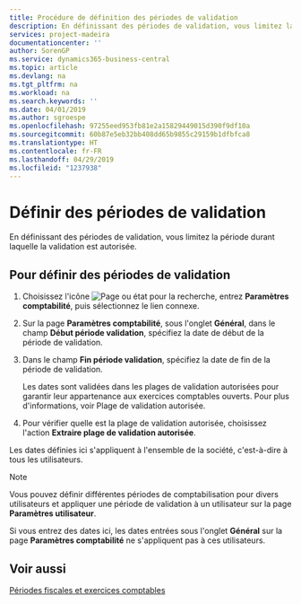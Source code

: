 ```yaml
---
title: Procédure de définition des périodes de validation
description: En définissant des périodes de validation, vous limitez la période durant laquelle la validation est autorisée.
services: project-madeira
documentationcenter: ''
author: SorenGP
ms.service: dynamics365-business-central
ms.topic: article
ms.devlang: na
ms.tgt_pltfrm: na
ms.workload: na
ms.search.keywords: ''
ms.date: 04/01/2019
ms.author: sgroespe
ms.openlocfilehash: 97255eed953fb81e2a15829449015d390f9df10a
ms.sourcegitcommit: 60b87e5eb32bb408dd65b9855c29159b1dfbfca8
ms.translationtype: HT
ms.contentlocale: fr-FR
ms.lasthandoff: 04/29/2019
ms.locfileid: "1237938"
---
```

# <a name="specify-posting-periods"></a>Définir des périodes de validation
En définissant des périodes de validation, vous limitez la période durant laquelle la validation est autorisée.  

## <a name="to-specify-posting-periods"></a>Pour définir des périodes de validation  

1.  Choisissez l'icône ![Page ou état pour la recherche](../../media/ui-search/search_small.png "icône Page ou état pour la recherche"), entrez **Paramètres comptabilité**, puis sélectionnez le lien connexe.  
2.  Sur la page **Paramètres comptabilité**, sous l'onglet **Général**, dans le champ **Début période validation**, spécifiez la date de début de la période de validation.  
3.  Dans le champ **Fin période validation**, spécifiez la date de fin de la période de validation.  

    Les dates sont validées dans les plages de validation autorisées pour garantir leur appartenance aux exercices comptables ouverts. Pour plus d'informations, voir Plage de validation autorisée.  

4.  Pour vérifier quelle est la plage de validation autorisée, choisissez l'action **Extraire plage de validation autorisée**.  

Les dates définies ici s'appliquent à l'ensemble de la société, c'est-à-dire à tous les utilisateurs.  

> [!NOTE]  
>  Vous pouvez définir différentes périodes de comptabilisation pour divers utilisateurs et appliquer une période de validation à un utilisateur sur la page **Paramètres utilisateur**.

Si vous entrez des dates ici, les dates entrées sous l'onglet **Général** sur la page **Paramètres comptabilité** ne s'appliquent pas à ces utilisateurs.  

## <a name="see-also"></a>Voir aussi  
 [Périodes fiscales et exercices comptables](fiscal-periods-and-fiscal-years.md)
